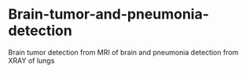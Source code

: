 # Brain-tumor-and-pneumonia-detection
Brain tumor detection from MRI of brain and pneumonia detection from XRAY of lungs
